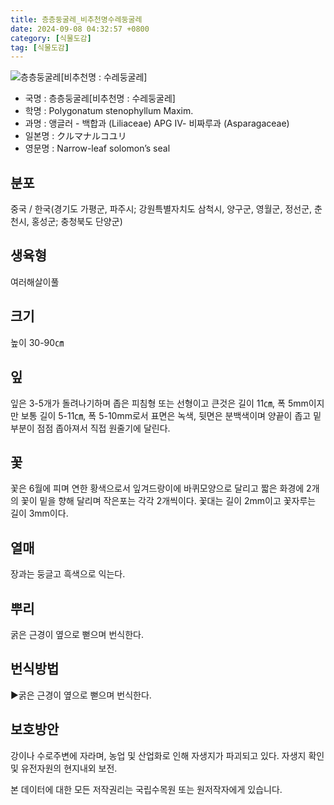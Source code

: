 ```yaml
---
title: 층층둥굴레_비추천명수레둥굴레
date: 2024-09-08 04:32:57 +0800
category: [식물도감]
tag: [식물도감]
---
```




![층층둥굴레[비추천명 : 수레둥굴레]](/fileUpload/plants/basic/Liliaceae/Polygonatum/8817/1_th2.JPG)
- 국명 : 층층둥굴레[비추천명 : 수레둥굴레]
- 학명 : Polygonatum stenophyllum Maxim.
- 과명 : 앵글러 - 백합과 (Liliaceae) APG Ⅳ- 비짜루과 (Asparagaceae)
- 일본명 : クルマナルコユリ
- 영문명 : Narrow-leaf solomon’s seal


## 분포
중국 / 한국(경기도 가평군, 파주시; 강원특별자치도 삼척시, 양구군, 영월군, 정선군, 춘천시, 홍성군; 충청북도 단양군) 
## 생육형
여러해살이풀 
## 크기
높이 30-90㎝
## 잎
잎은 3-5개가 돌려나기하며 좁은 피침형 또는 선형이고 큰것은 길이 11㎝, 폭 5mm이지만 보통 길이 5-11㎝, 폭 5-10mm로서 표면은 녹색, 뒷면은 분백색이며 양끝이 좁고 밑부분이 점점 좁아져서 직접 원줄기에 달린다.
## 꽃
꽃은 6월에 피며 연한 황색으로서 잎겨드랑이에 바퀴모양으로 달리고 짧은 화경에 2개의 꽃이 밑을 향해 달리며 작은포는 각각 2개씩이다. 꽃대는 길이 2mm이고 꽃자루는 길이 3mm이다.
## 열매
장과는 둥글고 흑색으로 익는다.
## 뿌리
굵은 근경이 옆으로 뻗으며 번식한다.
## 번식방법
▶굵은 근경이 옆으로 뻗으며 번식한다.
## 보호방안
강이나 수로주변에 자라며, 농업 및 산업화로 인해 자생지가 파괴되고 있다. 자생지 확인 및 유전자원의 현지내외 보전.






본 데이터에 대한 모든 저작권리는 국립수목원 또는 원저작자에게 있습니다.
